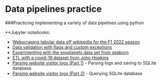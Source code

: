 # Data pipelines practice
###Practicing implementing a variety of data pipelines using python

**Jupyter notebooks:

- [Webscraping tabular data off wikipedia for the F1 2022 season](https://github.com/Pova/Data-pipelines-practice/blob/main/Data%20pipelines%20-%20Data%20Collection.ipynb)
- [Data validation with flags and custom exceptions](https://github.com/Pova/Data-pipelines-practice/blob/main/Data%20pipelines%20-%20Data%20Validation.ipynb)
- [Experimenting with the exoplanets data set from seaborn](https://github.com/Pova/Data-pipelines-practice/blob/main/Data%20pipelines%20-%20Exoplanets.ipynb)
- [ETL with a covid-19 dataset from John Hopkins](https://github.com/Pova/Data-pipelines-practice/blob/main/Data%20pipelines%20-%20Covid-19%20Daily%20Reports.ipynb)
- [Parsing website visitor logs (Part 1)](https://github.com/Pova/Data-pipelines-practice/blob/main/Data%20pipelines%20-%20Website%20Visitor%20Counts_1.ipynb) - Parsing logs and saving to SQLite database
- [Parsing website visitor logs (Part 2)](https://github.com/Pova/Data-pipelines-practice/blob/main/Data%20pipelines%20-%20Website%20Visitor%20Counts_2.ipynb) - Querying SQLite database
